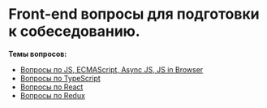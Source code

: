 # Front-end вопросы для подготовки к собеседованию.
**Темы вопросов:**
- [Вопросы по JS, ECMAScript, Async JS, JS in Browser](questions/js.md)
- [Вопросы по TypeScript](questions/ts.md)
- [Вопросы по React](questions/react.md)
- [Вопросы по Redux](questions/redux.md)
